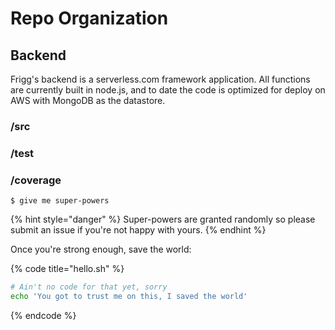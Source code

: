 # Repo Organization

## Backend

Frigg's backend is a serverless.com framework application. All functions are currently built in node.js, and to date the code is optimized for deploy on AWS with MongoDB as the datastore.

### /src

### /test

### /coverage

```
$ give me super-powers
```

{% hint style="danger" %}
Super-powers are granted randomly so please submit an issue if you're not happy with yours.
{% endhint %}

Once you're strong enough, save the world:

{% code title="hello.sh" %}
```bash
# Ain't no code for that yet, sorry
echo 'You got to trust me on this, I saved the world'
```
{% endcode %}

>
